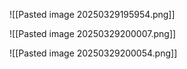 ![[Pasted image 20250329195954.png]]

![[Pasted image 20250329200007.png]]

![[Pasted image 20250329200054.png]]